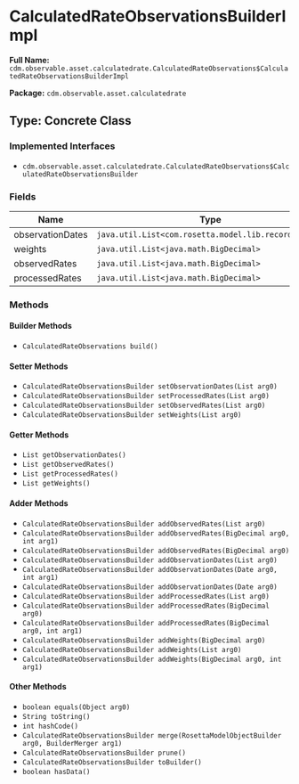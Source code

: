 # CalculatedRateObservationsBuilderImpl

**Full Name:** `cdm.observable.asset.calculatedrate.CalculatedRateObservations$CalculatedRateObservationsBuilderImpl`

**Package:** `cdm.observable.asset.calculatedrate`

## Type: Concrete Class

### Implemented Interfaces

- `cdm.observable.asset.calculatedrate.CalculatedRateObservations$CalculatedRateObservationsBuilder`

### Fields

| Name | Type | Description |
|------|------|-------------|
| observationDates | `java.util.List<com.rosetta.model.lib.records.Date>` |  |
| weights | `java.util.List<java.math.BigDecimal>` |  |
| observedRates | `java.util.List<java.math.BigDecimal>` |  |
| processedRates | `java.util.List<java.math.BigDecimal>` |  |

### Methods

#### Builder Methods

- `CalculatedRateObservations build()`

#### Setter Methods

- `CalculatedRateObservationsBuilder setObservationDates(List arg0)`
- `CalculatedRateObservationsBuilder setProcessedRates(List arg0)`
- `CalculatedRateObservationsBuilder setObservedRates(List arg0)`
- `CalculatedRateObservationsBuilder setWeights(List arg0)`

#### Getter Methods

- `List getObservationDates()`
- `List getObservedRates()`
- `List getProcessedRates()`
- `List getWeights()`

#### Adder Methods

- `CalculatedRateObservationsBuilder addObservedRates(List arg0)`
- `CalculatedRateObservationsBuilder addObservedRates(BigDecimal arg0, int arg1)`
- `CalculatedRateObservationsBuilder addObservedRates(BigDecimal arg0)`
- `CalculatedRateObservationsBuilder addObservationDates(List arg0)`
- `CalculatedRateObservationsBuilder addObservationDates(Date arg0, int arg1)`
- `CalculatedRateObservationsBuilder addObservationDates(Date arg0)`
- `CalculatedRateObservationsBuilder addProcessedRates(List arg0)`
- `CalculatedRateObservationsBuilder addProcessedRates(BigDecimal arg0)`
- `CalculatedRateObservationsBuilder addProcessedRates(BigDecimal arg0, int arg1)`
- `CalculatedRateObservationsBuilder addWeights(BigDecimal arg0)`
- `CalculatedRateObservationsBuilder addWeights(List arg0)`
- `CalculatedRateObservationsBuilder addWeights(BigDecimal arg0, int arg1)`

#### Other Methods

- `boolean equals(Object arg0)`
- `String toString()`
- `int hashCode()`
- `CalculatedRateObservationsBuilder merge(RosettaModelObjectBuilder arg0, BuilderMerger arg1)`
- `CalculatedRateObservationsBuilder prune()`
- `CalculatedRateObservationsBuilder toBuilder()`
- `boolean hasData()`

